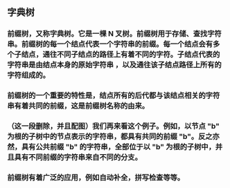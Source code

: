 ## 字典树

### 前缀树，又称字典树。它是一棵 N 叉树。前缀树用于存储、查找字符串。前缀树的每一个结点代表一个字符串的前缀。每一个结点会有多个子结点，通往不同子结点的路径上有着不同的字符。子结点代表的字符串是由结点本身的原始字符串 ，以及通往该子结点路径上所有的字符组成的。

### 前缀树的一个重要的特性是，结点所有的后代都与该结点相关的字符串有着共同的前缀，这是前缀树名称的由来。

### （这一段删除，并且配图）我们再来看这个例子。例如，以节点 "b" 为根的子树中的节点表示的字符串，都具有共同的前缀 "b"。反之亦然，具有公共前缀 "b" 的字符串，全部位于以 "b" 为根的子树中，并且具有不同前缀的字符串来自不同的分支。

### 前缀树有着广泛的应用，例如自动补全，拼写检查等等。